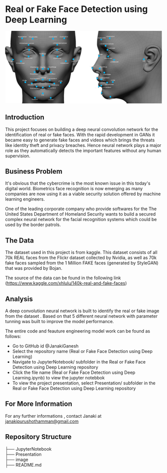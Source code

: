# Real or Fake Face Detection using Deep Learning
![image info](image/face-detection-recognition.png
)

## Introduction

This project focuses on building a deep neural convolution network for the identification of real or fake faces. With the rapid development in GANs it became easy to generate fake faces and videos which brings the threats like identity theft and privacy breaches. Hence neural network plays a major role as they automatically detects the important features without any human supervision.

## Business Problem

It's obvious that the cybercrime is the most known issue in this today's digital world. Biometrics face recognition is now emerging as many companies are now using it as a viable security solution offered by machine learning engineers.

One of the leading corporate company who provide softwares for the The United States Department of Homeland Security wants to build a secured complex neural network for the facial recognition systems which could be used by the border patrols.

## The Data


The dataset used in this project is from kaggle. This dataset consists of all 70k REAL faces from the Flickr dataset collected by Nvidia, as well as 70k fake faces sampled from the 1 Million FAKE faces (generated by StyleGAN) that was provided by Bojan.

The source of the data can be found in the following link (https://www.kaggle.com/xhlulu/140k-real-and-fake-faces)

## Analysis

A deep convolution neural network is built to identify the real or fake image from the dataset . Based on that 5 different neural network with  parameter tunning was built to improve the model performance.

The entire code and feauture engineering model work can be found as follows:

* Go to GitHub id @JanakiGanesh
* Select the repository name (Real or Fake Face Detection using Deep Learning)
* Navigate to JupyterNotebook/ subfolder in the Real or Fake Face Detection using Deep Learning repository
* Click the file name (Real or Fake Face Detection using Deep Learning.ipynb) to view the jupyter notebbok
* To view the project presentation, select Presentation/ subfolder in the Real or Fake Face Detection using Deep Learning repository


## For More Information

For any further informations , contact Janaki at janakipurushothamman@gmail.com

## Repository Structure

├── JupyterNotebook                    
├── Presentation                  
├── image                  
├── README.md


